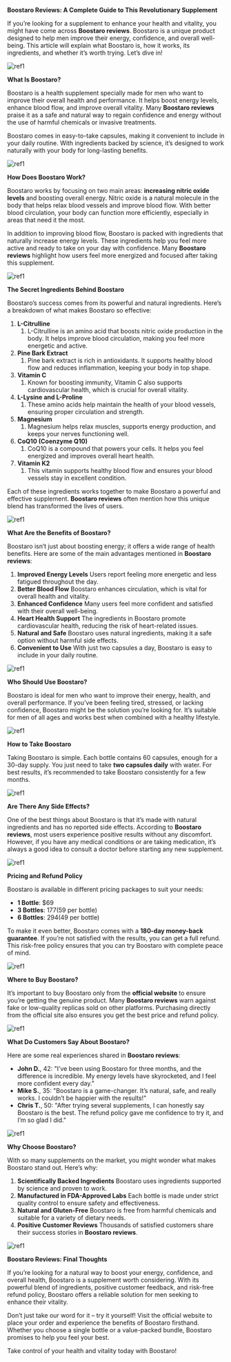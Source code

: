 ﻿**Boostaro Reviews: A Complete Guide to This Revolutionary Supplement**

If you’re looking for a supplement to enhance your health and vitality, you might have come across **Boostaro reviews**. Boostaro is a unique product designed to help men improve their energy, confidence, and overall well-being. This article will explain what Boostaro is, how it works, its ingredients, and whether it’s worth trying. Let’s dive in!

![ref1]

**What Is Boostaro?**

Boostaro is a health supplement specially made for men who want to improve their overall health and performance. It helps boost energy levels, enhance blood flow, and improve overall vitality. Many **Boostaro reviews** praise it as a safe and natural way to regain confidence and energy without the use of harmful chemicals or invasive treatments.

Boostaro comes in easy-to-take capsules, making it convenient to include in your daily routine. With ingredients backed by science, it’s designed to work naturally with your body for long-lasting benefits.

![ref1]

**How Does Boostaro Work?**

Boostaro works by focusing on two main areas: **increasing nitric oxide levels** and boosting overall energy. Nitric oxide is a natural molecule in the body that helps relax blood vessels and improve blood flow. With better blood circulation, your body can function more efficiently, especially in areas that need it the most.

In addition to improving blood flow, Boostaro is packed with ingredients that naturally increase energy levels. These ingredients help you feel more active and ready to take on your day with confidence. Many **Boostaro reviews** highlight how users feel more energized and focused after taking this supplement.

![ref1]

**The Secret Ingredients Behind Boostaro**

Boostaro’s success comes from its powerful and natural ingredients. Here’s a breakdown of what makes Boostaro so effective:

1. **L-Citrulline**
   1. L-Citrulline is an amino acid that boosts nitric oxide production in the body. It helps improve blood circulation, making you feel more energetic and active.
1. **Pine Bark Extract**
   1. Pine bark extract is rich in antioxidants. It supports healthy blood flow and reduces inflammation, keeping your body in top shape.
1. **Vitamin C**
   1. Known for boosting immunity, Vitamin C also supports cardiovascular health, which is crucial for overall vitality.
1. **L-Lysine and L-Proline**
   1. These amino acids help maintain the health of your blood vessels, ensuring proper circulation and strength.
1. **Magnesium**
   1. Magnesium helps relax muscles, supports energy production, and keeps your nerves functioning well.
1. **CoQ10 (Coenzyme Q10)**
   1. CoQ10 is a compound that powers your cells. It helps you feel energized and improves overall heart health.
1. **Vitamin K2**
   1. This vitamin supports healthy blood flow and ensures your blood vessels stay in excellent condition.

Each of these ingredients works together to make Boostaro a powerful and effective supplement. **Boostaro reviews** often mention how this unique blend has transformed the lives of users.

![ref1]

**What Are the Benefits of Boostaro?**

Boostaro isn’t just about boosting energy; it offers a wide range of health benefits. Here are some of the main advantages mentioned in **Boostaro reviews**:

1. **Improved Energy Levels**
   Users report feeling more energetic and less fatigued throughout the day.
1. **Better Blood Flow**
   Boostaro enhances circulation, which is vital for overall health and vitality.
1. **Enhanced Confidence**
   Many users feel more confident and satisfied with their overall well-being.
1. **Heart Health Support**
   The ingredients in Boostaro promote cardiovascular health, reducing the risk of heart-related issues.
1. **Natural and Safe**
   Boostaro uses natural ingredients, making it a safe option without harmful side effects.
1. **Convenient to Use**
   With just two capsules a day, Boostaro is easy to include in your daily routine.

![ref1]

**Who Should Use Boostaro?**

Boostaro is ideal for men who want to improve their energy, health, and overall performance. If you’ve been feeling tired, stressed, or lacking confidence, Boostaro might be the solution you’re looking for. It’s suitable for men of all ages and works best when combined with a healthy lifestyle.

![ref1]

**How to Take Boostaro**

Taking Boostaro is simple. Each bottle contains 60 capsules, enough for a 30-day supply. You just need to take **two capsules daily** with water. For best results, it’s recommended to take Boostaro consistently for a few months.

![ref1]

**Are There Any Side Effects?**

One of the best things about Boostaro is that it’s made with natural ingredients and has no reported side effects. According to **Boostaro reviews**, most users experience positive results without any discomfort. However, if you have any medical conditions or are taking medication, it’s always a good idea to consult a doctor before starting any new supplement.

![ref1]

**Pricing and Refund Policy**

Boostaro is available in different pricing packages to suit your needs:

- **1 Bottle**: $69
- **3 Bottles**: $177 ($59 per bottle)
- **6 Bottles**: $294 ($49 per bottle)

To make it even better, Boostaro comes with a **180-day money-back guarantee**. If you’re not satisfied with the results, you can get a full refund. This risk-free policy ensures that you can try Boostaro with complete peace of mind.

![ref1]

**Where to Buy Boostaro?**

It’s important to buy Boostaro only from the **official website** to ensure you’re getting the genuine product. Many **Boostaro reviews** warn against fake or low-quality replicas sold on other platforms. Purchasing directly from the official site also ensures you get the best price and refund policy.

![ref1]

**What Do Customers Say About Boostaro?**

Here are some real experiences shared in **Boostaro reviews**:

- **John D.**, 42: "I’ve been using Boostaro for three months, and the difference is incredible. My energy levels have skyrocketed, and I feel more confident every day."
- **Mike S.**, 35: "Boostaro is a game-changer. It’s natural, safe, and really works. I couldn’t be happier with the results!"
- **Chris T.**, 50: "After trying several supplements, I can honestly say Boostaro is the best. The refund policy gave me confidence to try it, and I’m so glad I did."

![ref1]

**Why Choose Boostaro?**

With so many supplements on the market, you might wonder what makes Boostaro stand out. Here’s why:

1. **Scientifically Backed Ingredients**
   Boostaro uses ingredients supported by science and proven to work.
1. **Manufactured in FDA-Approved Labs**
   Each bottle is made under strict quality control to ensure safety and effectiveness.
1. **Natural and Gluten-Free**
   Boostaro is free from harmful chemicals and suitable for a variety of dietary needs.
1. **Positive Customer Reviews**
   Thousands of satisfied customers share their success stories in **Boostaro reviews**.

![ref1]

**Boostaro Reviews: Final Thoughts**

If you’re looking for a natural way to boost your energy, confidence, and overall health, Boostaro is a supplement worth considering. With its powerful blend of ingredients, positive customer feedback, and risk-free refund policy, Boostaro offers a reliable solution for men seeking to enhance their vitality.

Don’t just take our word for it – try it yourself! Visit the official website to place your order and experience the benefits of Boostaro firsthand. Whether you choose a single bottle or a value-packed bundle, Boostaro promises to help you feel your best.

Take control of your health and vitality today with Boostaro!

[ref1]: Aspose.Words.00ba1ccf-0251-4526-9652-8e685e6b8635.001.png
